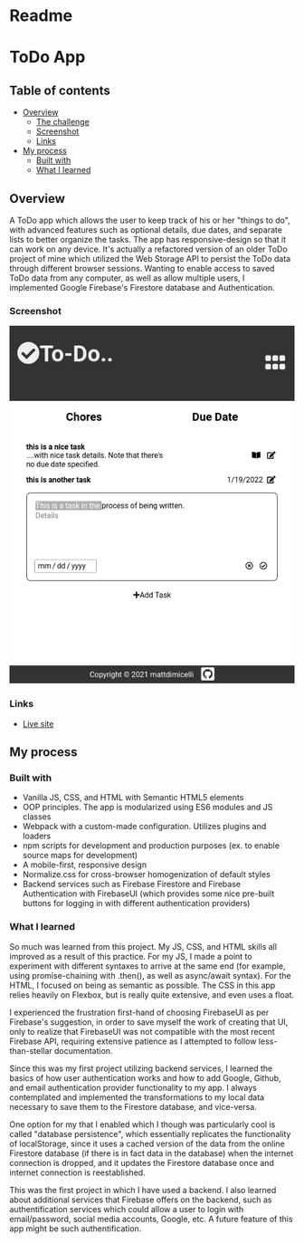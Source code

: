 # Readme
# ToDo App

## Table of contents
  - [Overview](#overview)
    - [The challenge](#the-challenge)
    - [Screenshot](#screenshot)
    - [Links](#links)
  - [My process](#my-process)
    - [Built with](#built-with)
    - [What I learned](#what-i-learned)


## Overview

A ToDo app which allows the user to keep track of his or her "things to do", with advanced features such as optional details, due dates, and separate lists to better organize the tasks.  The app has responsive-design so that it can work on any device.  It's actually a refactored version of an older ToDo project of mine which utilized the Web Storage API to persist the ToDo data through different browser sessions.  Wanting to enable access to saved ToDo data from any computer, as well as allow multiple users, I implemented Google Firebase's Firestore database and Authentication.  


### Screenshot

![](./screenshot_for_readme.png)

### Links

- [Live site](https://todo-app-e225d.web.app/)

## My process

### Built with

- Vanilla JS, CSS, and HTML with Semantic HTML5 elements
- OOP principles.  The app is modularized using ES6 modules and JS classes
- Webpack with a custom-made configuration.  Utilizes plugins and loaders
- npm scripts for development and production purposes (ex. to enable source maps for development)
- A mobile-first, responsive design
- Normalize.css for cross-browser homogenization of default styles
- Backend services such as Firebase Firestore and Firebase Authentication with FirebaseUI (which provides some nice pre-built buttons for logging in with different authentication providers)


### What I learned

So much was learned from this project.  My JS, CSS, and HTML skills all improved as a result of this practice. For my JS, I made a point to experiment with different syntaxes to arrive at the same end (for example, using promise-chaining with .then(), as well as async/await syntax).  For the HTML, I focused on being as semantic as possible.  The CSS in this app relies heavily on Flexbox, but is really quite extensive, and even uses a float.

I experienced the frustration first-hand of choosing FirebaseUI as per Firebase's suggestion, in order to save myself the work of creating that UI, only to realize that FirebaseUI was not compatible with the most recent Firebase API, requiring extensive patience as I attempted to follow less-than-stellar documentation.    

Since this was my first project utilizing backend services, I learned the basics of how user authentication works and how to add Google, Github, and email authentication provider functionality to my app.  I always contemplated and implemented the transformations to my local data necessary to save them to the Firestore database, and vice-versa.  

One option for my that I enabled which I though was particularly cool is called "database persistence", which essentially replicates the functionality of localStorage, since it uses a cached version of the data from the online Firestore database (if there is in fact data in the database) when the internet connection is dropped, and it updates the Firestore database once and internet connection is reestablished.

This was the first project in which I have used a backend.  I also learned about additional services that Firebase offers on the backend, such as authentification services which could allow a user to login with email/password, social media accounts, Google, etc.  A future feature of this app might be such authentification.

